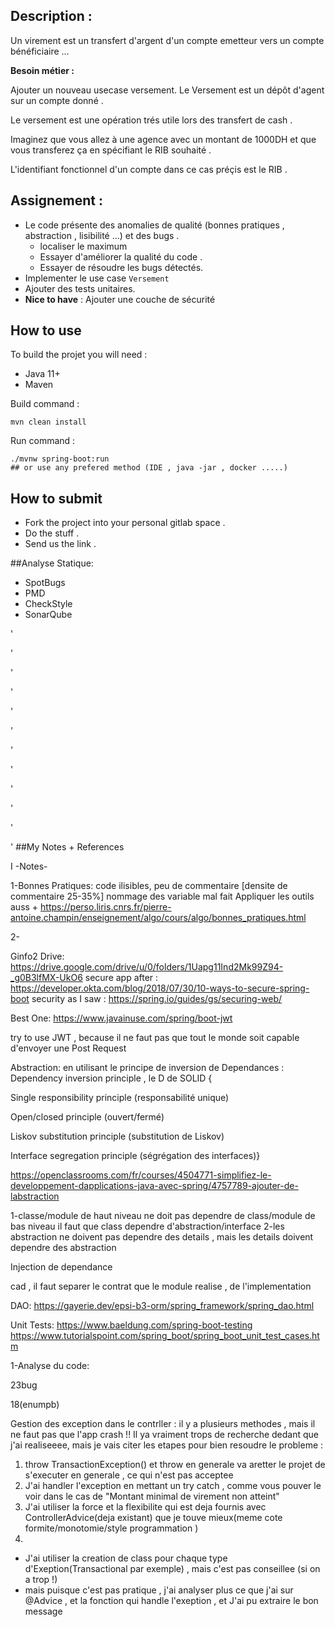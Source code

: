 ## Description :

Un virement est un transfert d'argent d'un compte emetteur vers un compte bénéficiaire ...

**Besoin métier :**

Ajouter un nouveau usecase versement. Le Versement est un dépôt d'agent sur un compte donné .

Le versement est une opération trés utile lors des transfert de cash .

Imaginez que vous allez à une agence avec un montant de 1000DH et que vous transferez ça en spécifiant le RIB souhaité .

L'identifiant fonctionnel d'un compte dans ce cas préçis est le RIB .


## Assignement :

* Le code présente des anomalies de qualité (bonnes pratiques , abstraction , lisibilité ...) et des bugs .
  * localiser le maximum
  * Essayer d'améliorer la qualité du code .
  * Essayer de résoudre les bugs détectés.
* Implementer le use case `Versement`
* Ajouter des tests unitaires.
* **Nice to have** : Ajouter une couche de sécurité

## How to use
To build the projet you will need :
* Java 11+
* Maven

Build command :
```
mvn clean install
```

Run command :
```
./mvnw spring-boot:run 
## or use any prefered method (IDE , java -jar , docker .....)
```

## How to submit
* Fork the project into your personal gitlab space .
* Do the stuff .
* Send us the link .

##Analyse Statique:
* SpotBugs
* PMD
* CheckStyle
* SonarQube



'

'

'

'

'

'

'

'

'

'

'

'
##My Notes + References

I -Notes-

1-Bonnes Pratiques:
code ilisibles, peu de commentaire [densite de commentaire 25-35%]
nommage des variable mal fait
Appliquer les outils auss +
https://perso.liris.cnrs.fr/pierre-antoine.champin/enseignement/algo/cours/algo/bonnes_pratiques.html

2-







Ginfo2 Drive:
https://drive.google.com/drive/u/0/folders/1Uapg11Ind2Mk99Z94-_g0B3lfMX-UkO6
secure app after :
https://developer.okta.com/blog/2018/07/30/10-ways-to-secure-spring-boot
security as I saw :
https://spring.io/guides/gs/securing-web/

Best One:
https://www.javainuse.com/spring/boot-jwt

try to use JWT , because il ne faut pas que tout le monde soit capable d'envoyer une Post Request



Abstraction: en utilisant le principe de inversion de Dependances :
Dependency inversion principle , le D de SOLID {

Single responsibility principle (responsabilité unique)

Open/closed principle (ouvert/fermé)

Liskov substitution principle (substitution de Liskov)

Interface segregation principle (ségrégation des interfaces)}

https://openclassrooms.com/fr/courses/4504771-simplifiez-le-developpement-dapplications-java-avec-spring/4757789-ajouter-de-labstraction

1-classe/module de haut niveau ne doit pas dependre de class/module de bas niveau
il faut que class dependre d'abstraction/interface
2-les abstraction ne doivent pas dependre des details ,
mais les details doivent dependre des abstraction

Injection de dependance

cad , il faut separer le contrat que le module realise , de l'implementation


DAO:
https://gayerie.dev/epsi-b3-orm/spring_framework/spring_dao.html

Unit Tests:
https://www.baeldung.com/spring-boot-testing
https://www.tutorialspoint.com/spring_boot/spring_boot_unit_test_cases.htm

1-Analyse du code:

23bug

18(enumpb)


Gestion des exception dans le contrller : il y a plusieurs methodes , mais il ne faut pas que l'app crash  !!
Il ya vraiment trops de recherche dedant que j'ai realiseeee,
mais je vais citer les etapes pour bien resoudre le probleme :
1. throw TransactionException() et throw en generale va aretter le projet de s'executer en generale , ce qui n'est pas acceptee
2. J'ai handler l'exception en mettant un try catch , comme vous pouver le voir dans le cas de "Montant minimal de virement non atteint"
3. J'ai utiliser la force et la flexibilite qui est deja fournis avec ControllerAdvice(deja existant) que je touve mieux(meme cote formite/monotomie/style programmation )
4.
* J'ai utiliser la creation de class pour chaque type d'Exeption(Transactional par exemple) , mais c'est pas conseillee (si on a trop !)
* mais puisque c'est pas pratique , j'ai analyser plus ce que j'ai sur @Advice , et la fonction qui handle l'exeption , et J'ai pu extraire le bon message




